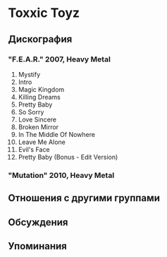 # Toxxic Toyz



## Дискография

### "F.E.A.R." 2007, Heavy Metal

1.	 Mystify		 
2.	 Intro		 
3.	 Magic Kingdom		 
4.	 Killing Dreams		 
5.	 Pretty Baby		 
6.	 So Sorry		 
7.	 Love Sincere		 
8.	 Broken Mirror		 
9.	 In The Middle Of Nowhere		 
10.	 Leave Me Alone		 
11.	 Evil's Face		 
12.	 Pretty Baby (Bonus - Edit Version)

### "Mutation" 2010, Heavy Metal




## Отношения с другими группами


## Обсуждения


## Упоминания

